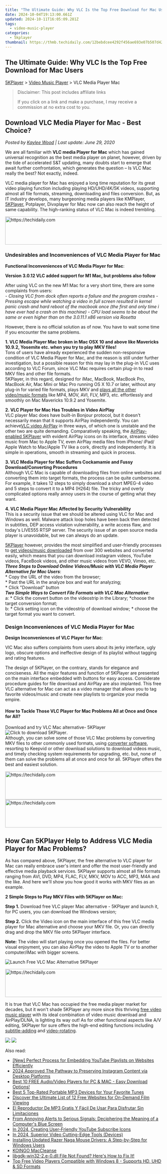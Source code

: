```yaml
---
title: "The Ultimate Guide: Why VLC Is the Top Free Download for Mac Users"
date: 2024-10-04T19:13:00.661Z
updated: 2024-10-11T16:05:09.281Z
tags:
  - video-music-player
categories:
  - 5kplayer
thumbnail: https://thmb.techidaily.com/12bebdcee4292f456ae693e07b507d42d27bcfe897e62f47668299d0542c70dd.jpg
---
```


## The Ultimate Guide: Why VLC Is the Top Free Download for Mac Users

[5KPlayer](https://tools.techidaily.com/5kplayer/products/) \> [Video Music Player](https://tools.techidaily.com/5kplayer/video-music-player/) \> VLC Media Player Mac

>  Disclaimer: This post includes affiliate links
>
>  If you click on a link and make a purchase, I may receive a commission at no extra cost to you.
>

## Download VLC Media Player for Mac - Best Choice?

 _Posted by [Kaylee Wood](https://www.quora.com/profile/Amanda-Hu-21) | Last update: June 29, 2020_

We are all familiar with **VLC media Player for Mac** which has gained universal recognition as the best media player on planet, however, driven by the tide of accelerated S&T updating, many doubts start to emerge that await further confrontation, which generates the question – Is VLC Mac really the best? Not exactly, indeed.

VLC media player for Mac has enjoyed a long time reputation for its great video playing function including playing HD/UHD/4K/5K videos, supporting almost all file formats, streaming, downloading and files conversion. But, as IT industry develops, many burgeoning media players like KMPlayer, [5KPlayer](https://tools.techidaily.com/5kplayer/products/), Potplayer, Divxplayer for Mac now can also reach the height of same capability. The high-ranking status of VLC Mac is indeed trembling.

<!-- affiliate ads begin -->
<a href="https://ephamedtechinc.pxf.io/c/5597632/2136615/26400" target="_top" id="2136615">
  <img src="//a.impactradius-go.com/display-ad/26400-2136615" border="0" alt="https://techidaily.com" width="728" height="90"/>
</a>
<img height="0" width="0" src="https://ephamedtechinc.pxf.io/i/5597632/2136615/26400" style="position:absolute;visibility:hidden;" border="0" />
<!-- affiliate ads end -->

### Undesirables and Inconveniences of VLC Media Player for Mac

**Functional Inconveniences of VLC Media Player for Mac**:

**Version 3.0.12 VLC added support for M1 Mac, but problems also follow**

After using VLC on the new M1 Mac for a very short time, there are some complaints from users:  
_\- Closing VLC from dock often reports a failure and the program crashes_ 
 _\- Pressing escape while watching a video in full screen resulted in kernel panic crash and hard reboot of the macbook once (the first and only time i have ever had a crash on this machine)_ 
 _\- CPU load seems to be about the same or even higher than on the 3.0.11.1 x86 version via Rosetta_

However, there is no official solution as of now. You have to wait some time if you encounter the same problems.

**1\. VLC Media Player Mac broken in Mac OSX 10 and above like Mavericks 10.9.2, Yosemite etc. when you try to play MKV files!**  
Tons of users have already experienced the sudden non-responsive condition of VLC Media Player for Mac, and the reason is still under further investigation, but a possible reason for this may lay in the plug-in VLC uses according to VLC Forum, since VLC Mac requires certain plug-in to read MKV files and other file formats.  
5KPlayer, in this regard, designed for iMac, MacBook, MacBook Pro, MacBook Air, Mac Mini or Mac Pro running OS X 10.7 or later, without any plug-in for varied file formats, plays MKV and [plays all the other video/music formats](https://tools.techidaily.com/5kplayer/video-music-player/) like MP4, MOV, AVI, FLV, MP3, etc. effortlessly and smoothly on Mac Mavericks 10.9.2 and Yosemite.

**2\. VLC Player for Mac Has Troubles in Video AirPlay**  
VLC player Mac does have built-in Bonjour protocol, but it doesn't necessarily mean that it supports AirPlay independently. You can achieve[VLC video AirPlay](https://tools.techidaily.com/5kplayer/airplay/) in three ways, of which one is unstable and the other two are quite demanding. Comparatively speaking, the [AirPlay-enabled 5KPlayer](https://tools.techidaily.com/5kplayer/airplay/) with evident AirPlay icons on its interface, streams video music from Mac to Apple TV, even AirPlay media files from iPhone/ iPad/ Apple Watch to Mac/Apple TV like a cork, directly and independently. It is simple in operations, smooth in streaming and quick in process. 

**3\. VLC Media Player for Mac Suffers Cockamamie and Fussy Download/Converting Procedures**   
Although VLC Mac is capable of downloading files from online websites and converting them into target formats, the process can be quite cumbersome. For example, it takes 12 steps to simply download a short MPEG-4 video and 5 steps to convert it to a MP4 (H264) file. The tricky and overly complicated options really annoy users in the course of getting what they want. 

 **4\. VLC Media Player Mac Affected by Security Vulnerability**  
 This is a security issue that we should be altered using VLC for Mac and Windows as well. Malware attack loop holes have been back then detected in subtitles, DEP access violation vulnerability, a write access flaw, and today's LIVE555 RTSP server. The security issue of an open source media player is unavoidable, but we can always do an update.

[5KPlayer](https://tools.techidaily.com/5kplayer/video-music-player/) however, provides the most simplified and user-friendly processes to [get videos/music downloaded](https://tools.techidaily.com/5kplayer/youtube-download/) from over 300 websites and converted easily, which means that you can download instagram videos, YouTube videos, FaceBook videos, and other music videos from VEVO, Vimeo, etc.  
_**Three Steps to Download Online Videos/Music with VLC Media Player Alternative for Mac Users**_:  
\* Copy the URL of the video from the browser;  
\* Past the URL in the analyze box and wait for analyzing;  
\* Click "Download" button  
_**Two Simple Ways to Convert File Formats with VLC Mac Alternative**_:  
a: \* Click the convert button on the videostrip in the Library; \*choose the target conversion format;  
b: \* Click setting icon on the videostrip of download window; \* choose the target format you want to convert.

### Design Inconveniences of VLC Media Player for Mac

**Design Inconveniences of VLC Player for Mac**:

VlC Mac also suffers complaints from users about its jerky interface, ugly logo, obscure options and ineffective design of its playlist without tagging and rating features.

The design of 5KPlayer, on the contrary, stands for elegance and conciseness. All the major features and function of 5KPlayer are presented on the main interface embedded with buttons for easy access. Considerate procedure guides for file download and AirPlay are also implanted. This free VLC alternative for Mac can act as a video manager that allows you to tag favorite videos/music and create new playlists to organize your media empire.

#### **How to Tackle Those VLC Player for Mac Problems All at Once and Once for All?**

Download and try VLC Mac alternative- 5KPlayer![Click to download 5KPlayer](https://tools.techidaily.com/5kplayer/products/).  
Although, you can solve some of those VLC Mac problems by converting MKV files to other commonly used formats, using [converter software](https://tools.techidaily.com/5kplayer/products/), resorting to Keepvid or other download solutions to download videos music, and timely checking system requirements for upgrading, etc. but, none of them can solve the problems all at once and once for all. 5KPlayer offers the best and easiest solution.

<!-- affiliate ads begin -->
<a href="https://unicoeye.pxf.io/c/5597632/2134494/18498" target="_top" id="2134494">
  <img src="//a.impactradius-go.com/display-ad/18498-2134494" border="0" alt="https://techidaily.com" width="721" height="90"/>
</a>
<img height="0" width="0" src="https://unicoeye.pxf.io/i/5597632/2134494/18498" style="position:absolute;visibility:hidden;" border="0" />
<!-- affiliate ads end -->

<!-- affiliate ads begin -->
<a href="https://appsumo.8odi.net/c/5597632/2105867/7443" target="_top" id="2105867">
  <img src="//a.impactradius-go.com/display-ad/7443-2105867" border="0" alt="https://techidaily.com" width="728" height="90"/>
</a>
<img height="0" width="0" src="https://appsumo.8odi.net/i/5597632/2105867/7443" style="position:absolute;visibility:hidden;" border="0" />
<!-- affiliate ads end -->

## How Can 5KPlayer Help to Address VLC Media Player for Mac Problems?

As has compared above, 5KPlayer, the free alternative to VLC player for Mac can really embrace user's intent and offer the most user-friendly and effective media playback services. 5KPlayer supports almost all file formats ranging from AVI, DVD, MP4, FLAC, FLV, MKV, MOV to ACC, MP3, M4A and the like. And here we'll show you how good it works with MKV files as an example.

**2 Simple Steps to Play MKV Files with 5KPlayer on Mac:**

**Step 1.** Download free VLC player Mac alternative - 5KPlayer and launch it, for PC users, you can download the Windows version;

**Step 2.** Click the Video icon on the main interface of this free VLC media player for Mac alternative and choose your MKV file. Or, you can directly drag and drop the MKV file onto 5KPlayer interface.

**Note:** The video will start playing once you opened the files. For better visual enjoyment, you can also AirPlay the video to Apple TV or to another computer/iMac with bigger screens.

![Launch Free VLC Mac Alternative 5KPlayer](https://www.5kplayer.com/video-music-player/img/youtube-0119-01.png) 

<!-- affiliate ads begin -->
<a href="https://appsumo.8odi.net/c/5597632/2094480/7443" target="_top" id="2094480">
  <img src="//a.impactradius-go.com/display-ad/7443-2094480" border="0" alt="https://techidaily.com" width="728" height="90"/>
</a>
<img height="0" width="0" src="https://appsumo.8odi.net/i/5597632/2094480/7443" style="position:absolute;visibility:hidden;" border="0" />
<!-- affiliate ads end -->

It is true that VLC Mac has occupied the free media player market for decades, but it won't shade 5KPlayer any more since this thriving [free video music player](https://tools.techidaily.com/5kplayer/video-music-player/) with its ideal combination of video music download and AirPlay/DLNA, is lighting its way out! As for other functional aspects like A/V editing, 5KPlayer for sure offers the high-end editing functions including [subtitle-adding](https://tools.techidaily.com/5kplayer/video-music-player/) and [video-rotating](https://tools.techidaily.com/5kplayer/video-music-player/). 

[![](https://www.5kplayer.com/video-music-player/../button/freedownbackmac.png)](https://tools.techidaily.com/5kplayer/products/) [![](https://www.5kplayer.com/video-music-player/../button/freedownbackwin.png)](https://tools.techidaily.com/5kplayer/products/)

<ins class="adsbygoogle"
     style="display:block"
     data-ad-format="autorelaxed"
     data-ad-client="ca-pub-7571918770474297"
     data-ad-slot="1223367746"></ins>

<ins class="adsbygoogle"
     style="display:block"
     data-ad-client="ca-pub-7571918770474297"
     data-ad-slot="8358498916"
     data-ad-format="auto"
     data-full-width-responsive="true"></ins>

<span class="atpl-alsoreadstyle">Also read:</span>
<div><ul>
<li><a href="https://youtube-stream.techidaily.com/new-perfect-process-for-embedding-youtube-playlists-on-websites-efficiently/"><u>[New] Perfect Process for Embedding YouTube Playlists on Websites Efficiently</u></a></li>
<li><a href="https://instagram-video-recordings.techidaily.com/2024-approved-the-pathway-to-preserving-instagram-content-via-desktop-platforms/"><u>2024 Approved The Pathway to Preserving Instagram Content via Desktop Platforms</u></a></li>
<li><a href="https://video-ai-editor.techidaily.com/best-10-free-audiovideo-players-for-pc-and-mac-easy-download-options/"><u>Best 10 FREE Audio/Video Players for PC & MAC - Easy Download Options!</u></a></li>
<li><a href="https://video-ai-editor.techidaily.com/best-5-top-rated-portable-mp3-devices-for-your-favorite-tunes/"><u>Best 5 Top-Rated Portable MP3 Devices for Your Favorite Tunes</u></a></li>
<li><a href="https://technical-tips.techidaily.com/discover-the-ultimate-list-of-12-free-websites-for-on-demand-film-viewing/"><u>Discover the Ultimate List of 12 Free Websites for On-Demand Film Viewing</u></a></li>
<li><a href="https://video-ai-editor.techidaily.com/el-reproductor-de-mp3-gratis-y-facil-de-usar-para-disfrutar-sin-limitaciones/"><u>El Reproductor De MP3 Gratis Y Fácil De Usar Para Disfrutar Sin Limitaciones</u></a></li>
<li><a href="https://tech-renaissance.techidaily.com/from-annoying-alerts-to-serious-signals-deciphering-the-meaning-of-a-computers-blue-screen/"><u>From Annoying Alerts to Serious Signals: Deciphering the Meaning of a Computer's Blue Screen</u></a></li>
<li><a href="https://youtube-videos.techidaily.com/in-2024-creating-user-friendly-youtube-subscribe-icons/"><u>In 2024, Creating User-Friendly YouTube Subscribe Icons</u></a></li>
<li><a href="https://some-skills.techidaily.com/in-2024-superior-video-cutting-edge-tools-devices/"><u>In 2024, Superior Video Cutting-Edge Tools (Devices)</u></a></li>
<li><a href="https://driver-download.techidaily.com/installing-updated-razer-naga-mouse-drivers-a-step-by-step-for-windows-users/"><u>Installing Updated Razer Naga Mouse Drivers: A Step-by-Step for Windows Users</u></a></li>
<li><a href="https://tools.techidaily.com/koingosw/maccleanse/"><u>KOINGO MacCleanse</u></a></li>
<li><a href="https://technical-tips.techidaily.com/libgdk-win32-2e-0dll-file-not-found-heres-how-to-fix-it/"><u>libgdk-win32-2.e-0.dll File Not Found? Here's How to Fix It!</u></a></li>
<li><a href="https://video-ai-editor.techidaily.com/top-free-video-players-compatible-with-windows-8-supports-hd-uhd-and-sd-formats/"><u>Top Free Video Players Compatible with Windows 8 - Supports HD, UHD & SD Formats</u></a></li>
</ul></div>

